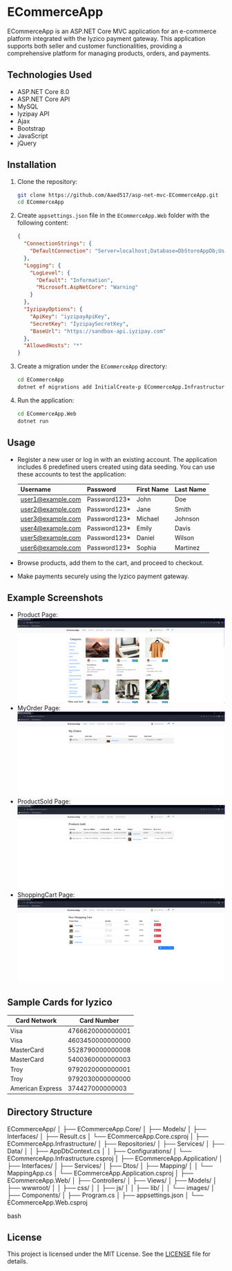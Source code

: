 # ECommerceApp

ECommerceApp is an ASP.NET Core MVC application for an e-commerce platform integrated with the Iyzico payment gateway. This application supports both seller and customer functionalities, providing a comprehensive platform for managing products, orders, and payments.


## Technologies Used

- ASP.NET Core 8.0
- ASP.NET Core API
- MySQL
- Iyzipay API
- Ajax
- Bootstrap
- JavaScript
- jQuery


## Installation

1. Clone the repository:
    ```bash
    git clone https://github.com/Aaed517/asp-net-mvc-ECommerceApp.git
    cd ECommerceApp
    ```

2. Create `appsettings.json` file in the `ECommerceApp.Web` folder with the following content:
    ```json
    {
      "ConnectionStrings": {
        "DefaultConnection": "Server=localhost;Database=DbStoreAppDb;User=YourUserName;Password=YourPassword;"
      },
      "Logging": {
        "LogLevel": {
          "Default": "Information",
          "Microsoft.AspNetCore": "Warning"
        }
      },
      "IyzipayOptions": {
        "ApiKey": "iyzipayApiKey",
        "SecretKey": "İyzipaySecretKey",
        "BaseUrl": "https://sandbox-api.iyzipay.com"
      },
      "AllowedHosts": "*"
    }
3. Create a migration under the `ECommerceApp` directory:
    ```bash
    cd ECommerceApp
    dotnet ef migrations add InitialCreate-p ECommerceApp.Infrastructure -s ECommerceApp.Web -o Data/Migrations
    ```
    
4. Run the application:
    ```bash
    cd ECommerceApp.Web
    dotnet run
    ```

## Usage

- Register a new user or log in with an existing account. The application includes 6 predefined users created using data seeding. You can use these accounts to test the application:

    | Username           | Password      | First Name | Last Name    | 
    |--------------------|---------------|------------|--------------|
    | user1@example.com  | Password123*  | John       | Doe          |
    | user2@example.com  | Password123*  | Jane       | Smith        | 
    | user3@example.com  | Password123*  | Michael    | Johnson      | 
    | user4@example.com  | Password123*  | Emily      | Davis        | 
    | user5@example.com  | Password123*  | Daniel     | Wilson       | 
    | user6@example.com  | Password123*  | Sophia     | Martinez     |
  
- Browse products, add them to the cart, and proceed to checkout.
- Make payments securely using the Iyzico payment gateway.
  
## Example Screenshots


- Product Page: ![Product Page](screenshots/Product.png)
- MyOrder Page: ![MyOrder Page](screenshots/MyOrder.png)
- ProductSold Page: ![ProductSold Page](screenshots/ProductsSold.png)
- ShoppingCart Page: ![ShoppingCart Page](screenshots/ShoppingCart.png)

## Sample Cards for Iyzico

| Card Network     | Card Number        |
|------------------|--------------------|
| Visa             | 4766620000000001   |
| Visa             | 4603450000000000   |
| MasterCard       | 5528790000000008   |
| MasterCard       | 5400360000000003   |
| Troy             | 9792020000000001   |
| Troy             | 9792030000000000   |
| American Express | 374427000000003    |

## Directory Structure

ECommerceApp/
│
├── ECommerceApp.Core/
│ ├── Models/
│ ├── Interfaces/
│ ├── Result.cs
│ └── ECommerceApp.Core.csproj
│
├── ECommerceApp.Infrastructure/
│ ├── Repositories/
│ ├── Services/
│ ├── Data/
│ │ ├── AppDbContext.cs
│ │ ├── Configurations/
│ └── ECommerceApp.Infrastructure.csproj
│
├── ECommerceApp.Application/
│ ├── Interfaces/
│ ├── Services/
│ ├── Dtos/
│ ├── Mapping/
│ │ └── MappingApp.cs
│ └── ECommerceApp.Application.csproj
│
├── ECommerceApp.Web/
│ ├── Controllers/
│ ├── Views/
│ ├── Models/
│ ├── wwwroot/
│ │ ├── css/
│ │ ├── js/
│ │ ├── lib/
│ │ └── images/
│ ├── Components/
│ ├── Program.cs
│ ├── appsettings.json
│ └── ECommerceApp.Web.csproj

bash


## License

This project is licensed under the MIT License. See the [LICENSE](LICENSE) file for details.
